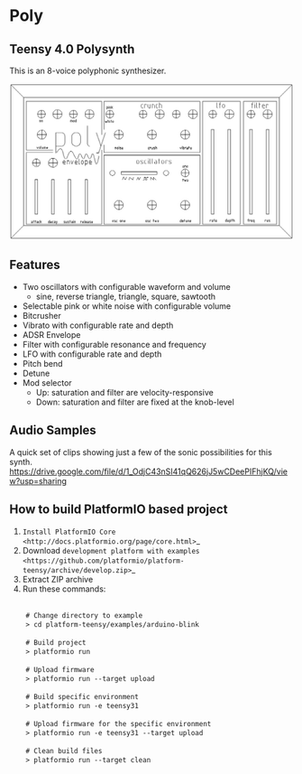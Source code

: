 # Poly

## Teensy 4.0 Polysynth

This is an 8-voice polyphonic synthesizer.

![Poly](https://github.com/williamselaine/Poly/blob/main/Screen%20Shot%202019-11-13%20at%208.35.47%20AM.png)

## Features
* Two oscillators with configurable waveform and volume
  * sine, reverse triangle, triangle, square, sawtooth
* Selectable pink or white noise with configurable volume
* Bitcrusher
* Vibrato with configurable rate and depth
* ADSR Envelope
* Filter with configurable resonance and frequency
* LFO with configurable rate and depth
* Pitch bend
* Detune
* Mod selector
     * Up: saturation and filter are velocity-responsive
     * Down: saturation and filter are fixed at the knob-level
     
## Audio Samples
A quick set of clips showing just a few of the sonic possibilities for this synth.
https://drive.google.com/file/d/1_OdjC43nSI41qQ626jJ5wCDeePIFhjKQ/view?usp=sharing

## How to build PlatformIO based project

1. `Install PlatformIO Core <http://docs.platformio.org/page/core.html>`_
2. Download `development platform with examples <https://github.com/platformio/platform-teensy/archive/develop.zip>`_
3. Extract ZIP archive
4. Run these commands:

```

    # Change directory to example
    > cd platform-teensy/examples/arduino-blink

    # Build project
    > platformio run

    # Upload firmware
    > platformio run --target upload

    # Build specific environment
    > platformio run -e teensy31

    # Upload firmware for the specific environment
    > platformio run -e teensy31 --target upload

    # Clean build files
    > platformio run --target clean
```
